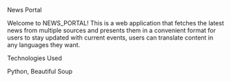 News Portal

Welcome to NEWS_PORTAL! This is a web application that fetches the latest news from multiple sources and presents them in a convenient format for users to stay updated with current events, users can translate content in any languages they want.

Technologies Used

Python, Beautiful Soup

